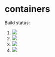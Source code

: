 # containers

Build status:

1. [![](https://github.com/nliyanage/containers/workflows/tests-BST/badge.svg)](https://github.com/nliyanage/containers/actions?query=workflow%3Atests-BST)
1. [![](https://github.com/nliyanage/containers/workflows/tests-BinaryTree/badge.svg)](https://github.com/nliyanage/containers/actions?query=workflow%3Atests-BinaryTree)
1. [![](https://github.com/nliyanage/containers/workflows/tests-fibonacci/badge.svg)](https://github.com/nliyanage/containers/actions?query=workflow%3Atests-fibonacci)
1. [![](https://github.com/nliyanage/containers/workflows/tests-range/badge.svg)](https://github.com/nliyanage/containers/actions?query=workflow%3Atests-range)
